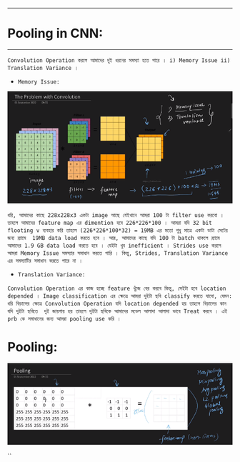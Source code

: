 
---

# Pooling in CNN:

---

`Convolution Operation করলে আমাদের দুই ধরনের সমস্যা হতে পারে । i) Memory Issue ii) Translation Variance । `

- `Memory Issue: `

![Alt text](image-255.png)

`ধরি, আমাদের কাছে 228x228x3 একটা image আছে যেইখানে আমরা 100 টা filter use করবো । তাহলে আমাদের feature map এর dimention হবে 226*226*100 । আমরা যদি 32 bit flooting v ব্যবহার করি তাহলে (226*226*100*32) = 19MB এর মতো শুধু মাত্রে একটা ডাটা সেটের জন্য র‍্যামে  19MB data load করতে হবে । আর, আমাদের কাছে যদি 100 টা batch থাকলে র‍্যামে আমাদের 1.9 GB data load করতে হবে । যেইটা খুব inefficient । Strides use করলে আমরা Memory Issue সমস্যার সমাধান করতে পারি । কিন্তু, Strides, Translation Variance এর সমস্যাটির সমাধান করতে পারে না ।  `

- `Translation Variance: `

` Convolution Operation এর কাজ হচ্ছে feature খুঁজে বের করবে কিন্তু, সেইটা হবে location depended । Image classification এর ক্ষেত্রে আমরা দুইটা ছবি classify করতে যাবো, যেমন: ধরি বিড়ালের ক্ষেত্রে Convolution Operation যদি location depended হয় তাহলে বিড়ালের কান যদি দুইটা ছবিতে  দুই জায়গায় হয় তাহলে দুইটা ছবিকে আমাদের মডেল আলাদা আলাদা ভাবে Treat করবে । এই prb কে সমাধানের জন্য আমরা pooling use করি ।   `


# Pooling:

![Alt text](image-256.png)


``

